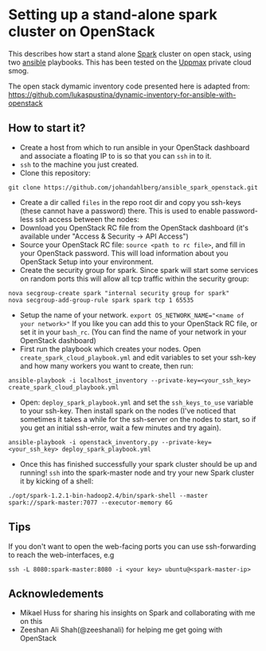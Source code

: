 Setting up a stand-alone spark cluster on OpenStack
===================================================

This describes how start a stand alone [Spark](http://spark.apache.org/) cluster on open stack, using two [ansible](http://www.ansible.com) playbooks. This has been tested on the [Uppmax](http://www.uppmax.uu.se/) private cloud smog.

The open stack dymamic inventory code presented here is adapted from: https://github.com/lukaspustina/dynamic-inventory-for-ansible-with-openstack

How to start it?
-----------------
- Create a host from which to run ansible in your OpenStack dashboard and associate a floating IP to is so that you can `ssh` in to it.
- `ssh` to the machine you just created.
- Clone this repository:
```
git clone https://github.com/johandahlberg/ansible_spark_openstack.git
```
- Create a dir called `files` in the repo root dir and copy you ssh-keys (these cannot have a password) there. This is used to enable password-less ssh access between the nodes:
- Download you OpenStack RC file from the OpenStack dashboard (it's available under "Access & Security -> API Access") 
- Source your OpenStack RC file: `source <path to rc file>`, and fill in your OpenStack password. This will load information about you OpenStack Setup into your environment.
- Create the security group for spark. Since spark will start some services on random ports this will allow all tcp traffic within the security group:
```
nova secgroup-create spark "internal security group for spark"
nova secgroup-add-group-rule spark spark tcp 1 65535
```
- Setup the name of your network. `export OS_NETWORK_NAME="<name of your network>"` If you like you can add this to your OpenStack RC file, or set it in your `bash_rc`. (You can find the name of your network in your OpenStack dashboard)
- First run the playbook which creates your nodes. Open `create_spark_cloud_playbook.yml` and edit variables to set your ssh-key and how many workers you want to create, then run:
```
ansible-playbook -i localhost_inventory --private-key=<your_ssh_key> create_spark_cloud_playbook.yml
```
- Open: `deploy_spark_playbook.yml` and set the `ssh_keys_to_use` variable to your ssh-key. Then install spark on the nodes (I've noticed that sometimes it takes a while for the ssh-server on the nodes to start, so if you get an initial ssh-error, wait a few minutes and try again).
```
ansible-playbook -i openstack_inventory.py --private-key=<your_ssh_key> deploy_spark_playbook.yml
```
- Once this has finished successfully your spark cluster should be up and running! `ssh` into the spark-master node and try your new Spark cluster it by kicking of a shell:
```
./opt/spark-1.2.1-bin-hadoop2.4/bin/spark-shell --master spark://spark-master:7077 --executor-memory 6G
```

Tips
----
If you don't want to open the web-facing ports you can use ssh-forwarding to reach the web-interfaces, e.g

```
ssh -L 8080:spark-master:8080 -i <your key> ubuntu@<spark-master-ip>
```

Acknowledements
---------------
- Mikael Huss for sharing his insights on Spark and collaborating with me on this
- Zeeshan Ali Shah(@zeeshanali) for helping me get going with OpenStack

